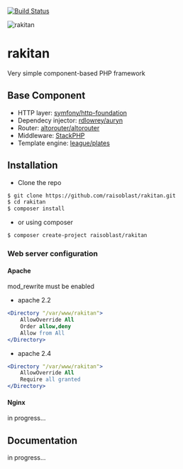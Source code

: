 [![Build Status](https://travis-ci.org/raisoblast/rakitan.svg?branch=master)](https://travis-ci.org/raisoblast/rakitan)

![rakitan](public/asset/img/rakitan.png)

# rakitan
Very simple component-based PHP framework

## Base Component
 - HTTP layer:  [symfony/http-foundation](https://packagist.org/packages/symfony/http-foundation)
 - Dependecy injector: [rdlowrey/auryn](https://packagist.org/packages/rdlowrey/auryn)
 - Router: [altorouter/altorouter](https://packagist.org/packages/altorouter/altorouter)
 - Middleware: [StackPHP](http://stackphp.com/)
 - Template engine: [league/plates](https://packagist.org/packages/league/plates)

## Installation
 - Clone the repo
```bash
$ git clone https://github.com/raisoblast/rakitan.git
$ cd rakitan
$ composer install
```

 - or using composer
```bash
$ composer create-project raisoblast/rakitan
```

### Web server configuration
#### Apache
mod_rewrite must be enabled
 - apache 2.2
```apache
<Directory "/var/www/rakitan">
    AllowOverride All
    Order allow,deny
    Allow from All
</Directory>
```

 - apache 2.4
```apache
<Directory "/var/www/rakitan">
    AllowOverride All
    Require all granted
</Directory>
```

#### Nginx
in progress...

## Documentation
in progress...

